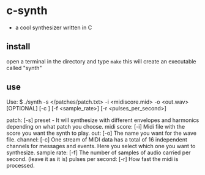 # c-synth
<ul>
  <li>a cool synthesizer written in C</li>
</ul>

## install
open a terminal in the directory and type ```make```
this will create an executable called "synth"

## use
<span>Use: $ ./synth -s </patches/patch.txt> -i <midiscore.mid> -o <out.wav> [OPTIONAL] [-c <channel>] [-f <sample_rate>] [-r <pulses_per_second>]</span>

patch: [-s] preset - It will synthesize with different envelopes and harmonics depending on what patch you choose. 
midi score: [-i] Midi file with the score you want the synth to play. 
out: [-o] The name you want for the wave file.
channel: [-c] One stream of MIDI data has a total of 16 independent channels for messages and events. Here you select which one you want to synthesize. 
sample rate: [-f] The number of samples of audio carried per second. (leave it as it is)
pulses per second: [-r] How fast the midi is processed.


